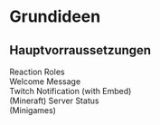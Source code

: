 # Grundideen
## Hauptvorraussetzungen
Reaction Roles \
Welcome Message \
Twitch Notification (with Embed) \
(Mineraft) Server Status \
(Minigames)
